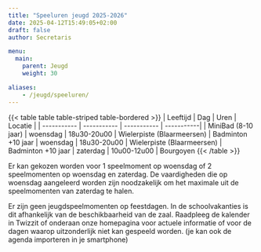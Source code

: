 ```yaml
---
title: "Speeluren jeugd 2025-2026"
date: 2025-04-12T15:49:05+02:00
draft: false
author: Secretaris

menu:
  main:
    parent: Jeugd
    weight: 30

aliases:
    - /jeugd/speeluren/   
---
```


{{< table table table-striped table-bordered >}}
| Leeftijd      | Dag | Uren | Locatie  | 
| ----------- | ----------- | ----------- | -----------|
| MiniBad (8-10 jaar) | woensdag | 18u30-20u00 | Wielerpiste (Blaarmeersen)
| Badminton +10 jaar | woensdag | 18u30-20u00 | Wielerpiste (Blaarmeersen)
| Badminton +10 jaar    | zaterdag        | 10u00-12u00 | Bourgoyen
{{< /table >}}

Er kan gekozen worden voor 1 speelmoment op woensdag of 2 speelmomenten op woensdag en zaterdag. De vaardigheden die op woensdag aangeleerd worden zijn noodzakelijk om het maximale uit de speelmomenten van zaterdag te halen. 


Er zijn geen jeugdspeelmomenten op feestdagen. In de schoolvakanties is dit afhankelijk van de beschikbaarheid van de zaal. Raadpleeg de kalender in Twizzit of onderaan onze homepagina voor actuele informatie of voor de dagen waarop uitzonderlijk niet kan gespeeld worden. 
(je kan ook de agenda importeren in  je smartphone)

